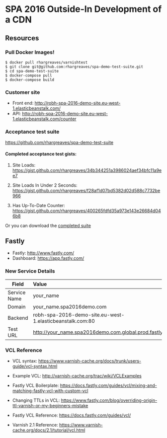# SPA 2016 Outside-In Development of a CDN

## Resources

### Pull Docker Images!

```
$ docker pull rhargreaves/varnishtest
$ git clone git@github.com:rhargreaves/spa-demo-test-suite.git
$ cd spa-demo-test-suite
$ docker-compose pull
$ docker-compose build
```

### Customer site

* Front end: http://robh-spa-2016-demo-site.eu-west-1.elasticbeanstalk.com/
* API: http://robh-spa-2016-demo-site.eu-west-1.elasticbeanstalk.com/counter

### Acceptance test suite

https://github.com/rhargreaves/spa-demo-test-suite

#### Completed acceptance test gists:

 1) Site Loads: https://gist.github.com/rhargreaves/34b344251a3986024aef34bfc11a9ee7

 2) Site Loads In Under 2 Seconds: https://gist.github.com/rhargreaves/f28af1d07bd5382d02d588c7732be966

 3) Has Up-To-Date Counter: https://gist.github.com/rhargreaves/400265fdfd35a973e143e26684d046b8

Or you can download the [completed suite](https://github.com/rhargreaves/spa-demo-test-suite/tree/complete)

## Fastly

* Fastly: http://www.fastly.com/
* Dashboard: https://app.fastly.com/

### New Service Details

| Field       | Value          |
|-------------|:---------------|
| Service Name   | your_name |
| Domain      | your_name.spa2016demo.com |
| Backend     | robh-spa-2016-demo-site.eu-west-1.elasticbeanstalk.com:80 |
| Test URL    | http://your_name.spa2016demo.com.global.prod.fastly.net |

### VCL Reference

* VCL syntax: https://www.varnish-cache.org/docs/trunk/users-guide/vcl-syntax.html

* Example VCL: http://varnish-cache.org/trac/wiki/VCLExamples

* Fastly VCL Boilerplate: https://docs.fastly.com/guides/vcl/mixing-and-matching-fastly-vcl-with-custom-vcl

* Changing TTLs in VCL: https://www.fastly.com/blog/overriding-origin-ttl-varnish-or-my-beginners-mistake

* Fastly VCL Reference: https://docs.fastly.com/guides/vcl/

* Varnish 2.1 Reference: https://www.varnish-cache.org/docs/2.1/tutorial/vcl.html
